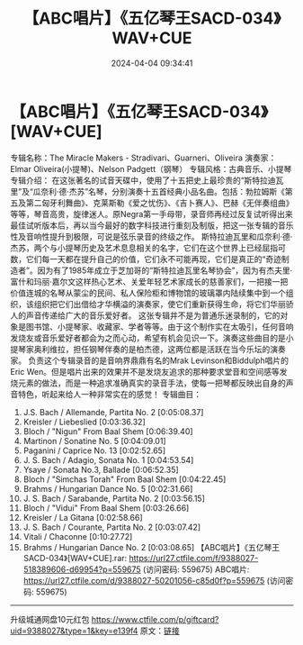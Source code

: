 ﻿---
title: 【ABC唱片】《五亿琴王SACD-034》WAV+CUE
date: 2024-04-04 09:34:41
categories: 古典音乐、新世纪、纯音雅乐
tags: 纯音雅乐
---
# 【ABC唱片】《五亿琴王SACD-034》[WAV+CUE]

专辑名称：The Miracle Makers -
Stradivari、Guarneri、Oliveira
演奏家：Elmar Oliveira(小提琴)、Nelson Padgett（钢琴）
专辑风格：古典音乐、小提琴
专辑介绍：
在这张著名的试音天碟中，使用了十五把史上最珍贵的“斯特拉迪瓦里”及“瓜奈利·德·杰苏”名琴，分别演奏十五首经典小品名曲。包括：勃拉姆斯《第五及第二匈牙利舞曲》、克莱斯勒《爱之忧伤》、《吉卜赛人》、巴赫《无伴奏组曲》等等，琴音高贵，旋律迷人。原Negra第一手母带，录音师再经过反复试听得出来最佳试听版本后，再以当今最好的数字科技进行重刻及制版，把这一张专辑的音乐性及音响性提升到极限，可说是弦乐录音的终级之作。
斯特拉迪瓦里和瓜奈利·德·杰苏，两个与小提琴历史及艺术息息相关的名字，它们在这个世界上已经屈指可数，它们每一天都在提升自己的价值，它们永不可能再现，它们是真正的“奇迹制造者”。因为有了1985年成立于芝加哥的“斯特拉迪瓦里名琴协会”，因为有杰夫里·富什和玛丽·嘉尔文这样热心艺术、关爱年轻艺术家成长的慈善家们，一把接一把价值连城的名琴从蒙尘的民间、私人保险柜和博物馆的玻璃罩内陆续集中到一个组织，该组织把它们出借给才华横溢的演奏家，使它们重新获得生命，将它们华丽骄人的声音传递给广大的音乐爱好者。
这张专辑并不是为普通乐迷录制的，它的对象是图书馆、小提琴家、收藏家、学者等等。由于这个制作实在太吸引，任何音响发烧友或音乐爱好者都会为之而心动，希望有机会见识一下。演奏这些曲目的是小提琴家奥利维拉，担任钢琴伴奏的是柏杰德，这两位都是活跃在当今乐坛的演奏家。
负责这个专辑录音的是音响界鼎鼎有名的Mrak Levinson和Biddulph唱片的Eric
Wen。但是唱片出来的效果并不是发烧友追求的那种要求堂音和空间感等发烧元素的做法，而是一种追求准确真实的录音手法，使每一把琴都反映出自身的声音特色，听起来给人一种非常实在的感觉！
专辑曲目：
01. J.S. Bach / Allemande, Partita No. 2 [0:05:08.37]
02. Kreisler / Liebeslied [0:03:36.32]
03. Bloch / "Nigun" From Baal Shem [0:06:39.40]
04. Martinon / Sonatine No. 5 [0:04:09.01]
05. Paganini / Caprice No. 13 [0:02:52.65]
06. J. S. Bach / Adagio, Sonata No. 1 [0:04:53.54]
07. Ysaye / Sonata No.3, Ballade [0:06:52.35]
08. Bloch / "Simchas Torah" From Baal Shem [0:04:22.45]
09. Brahms / Hungarian Dance No. 5 [0:02:31.66]
10. J. S. Bach / Sarabande, Partita No. 2 [0:03:56.15]
11. Bloch / "Vidui" From Baal Shem [0:03:26.66]
12. Kreisler / La Gitana [0:02:58.66]
13. J. S. Bach / Courante, Partita No. 2 [0:03:07.42]
14. Vitali / Chaconne [0:10:27.72]
15. Brahms / Hungarian Dance No. 2 [0:03:08.65]
【ABC唱片】《五亿琴王 SACD-034》[WAV+CUE].rar: https://url27.ctfile.com/f/9388027-518389606-d69954?p=559675
(访问密码: 559675)
ABC唱片: https://url27.ctfile.com/d/9388027-50201056-c85d0f?p=559675
(访问密码: 559675)
**************************
升级城通网盘10元红包 https://www.ctfile.com/p/giftcard?uid=9388027&type=1&key=e139f4
原文：[链接](https://blog.sina.com.cn/s/blog_1647c7e76010314zs.html)
